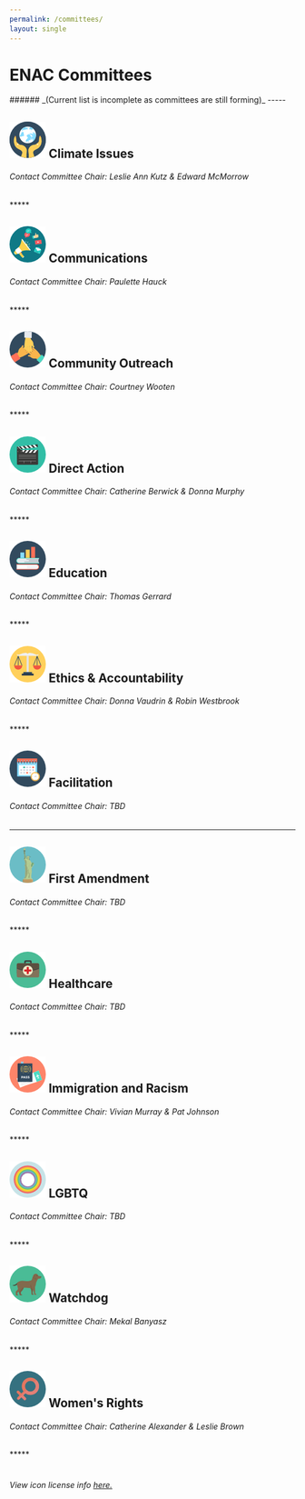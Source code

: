 ```yaml
---
permalink: /committees/
layout: single
---
```

<h1>ENAC Committees</h1>
######  _(Current list is incomplete as committees are still forming)_
-----

<h2><img src="/assets/images/022-planet-earth.png"> Climate Issues</h2>
<h6>Contact Committee Chair: Leslie Ann Kutz & Edward McMorrow  <a href="mailto:climate.edmondsnac@gmail.com?subject=Climate Committee"><i class="fa fa-envelope-o" aria-hidden="true"></i></a></h6>
*****
<h2><img src="/assets/images/009-communications.png"> Communications</h2>
<h6>Contact Committee Chair: Paulette Hauck  <a href="mailto:communications.edmondsnac@gmail.com?subject=Communications Committee"><i class="fa fa-envelope-o" aria-hidden="true"></i></a></h6>
*****
<h2><img src="/assets/images/021-teamwork.png"> Community Outreach</h2>
<h6>Contact Committee Chair: Courtney Wooten  <a href="mailto:outreach.edmondsnac@gmail.com?subject=Community Outreach Committee"><i class="fa fa-envelope-o" aria-hidden="true"></i></a></h6>
*****
<h2><img src="/assets/images/003-clapperboard.png"> Direct Action</h2>
<h6>Contact Committee Chair: Catherine Berwick & Donna Murphy  <a href="mailto:direcoaction.edmondsnac@gmail.com?subject=Direct Action Committee"><i class="fa fa-envelope-o" aria-hidden="true"></i></a></h6>
*****
<h2><img src="/assets/images/017-books.png"> Education</h2>
<h6>Contact Committee Chair: Thomas Gerrard  <a href="mailto:education.edmondsnac@gmail.com?subject=Education Committee"><i class="fa fa-envelope-o" aria-hidden="true"></i></a></h6>
*****
<h2><img src="/assets/images/014-balance.png"> Ethics & Accountability</h2>
<h6>Contact Committee Chair: Donna Vaudrin & Robin Westbrook <a href="mailto:ethics.edmondsnac@gmail.com?subject=Ethics & Accountability Committee"><i class="fa fa-envelope-o" aria-hidden="true"></i></a></h6>
*****
<h2><img src="/assets/images/004-time.png"> Facilitation</h2>
 <h6>Contact Committee Chair: TBD <a href="mailto:facilitation.edmondsnac@gmail.com?subject=Facilitation Committee"><i class="fa fa-envelope-o" aria-hidden="true"></i></a></h6>

*****
<h2><img src="/assets/images/023-statue-of-liberty.png"> First Amendment</h2>
<h6>Contact Committee Chair: TBD  <a href="mailto:firstamendment.edmondsnac@gmail.com?subject=First Amendment Committee"><i class="fa fa-envelope-o" aria-hidden="true"></i></a></h6>
*****
<h2><img src="/assets/images/027-first-aid-kit.png"> Healthcare</h2>
<h6>Contact Committee Chair: TBD  <a href="mailto:healthcare.edmondsnac@gmail.com?subject=Healthcare Committee"><i class="fa fa-envelope-o" aria-hidden="true"></i></a></h6>
*****
<h2><img src="/assets/images/029-technology-1.png"> Immigration and Racism</h2>
<h6>Contact Committee Chair: Vivian Murray & Pat Johnson <a href="mailto:immigrationracism.edmondsnac@gmail.com?subject=Immigration & Racism Committee"><i class="fa fa-envelope-o" aria-hidden="true"></i></a></h6>
*****
<h2><img src="/assets/images/011-rainbow.png"> LGBTQ</h2>
<h6>Contact Committee Chair: TBD <a href="mailto:lgbtq.edmondsnac@gmail.com?subject=LGBTQ Committee"><i class="fa fa-envelope-o" aria-hidden="true"></i></a></h6>
*****

<h2><img src="/assets/images/002-dog.png"> Watchdog</h2>
<h6>Contact Committee Chair: Mekal Banyasz  <a href="mailto:watchdog.edmondsnac@gmail.com?subject=Watchdog Committee"><i class="fa fa-envelope-o" aria-hidden="true"></i></a></h6>
*****
<h2><img src="/assets/images/028-sign.png"> Women's Rights</h2>
<h6>Contact Committee Chair: Catherine Alexander & Leslie Brown  <a href="mailto:womensrights.edmondsnac@gmail.com?subject=Women's Rights Committee"><i class="fa fa-envelope-o" aria-hidden="true"></i></a></h6>
*****

<br>
<br>
<h6> View icon license info <a href="/icon_attribution/"> here. </a></h6>
